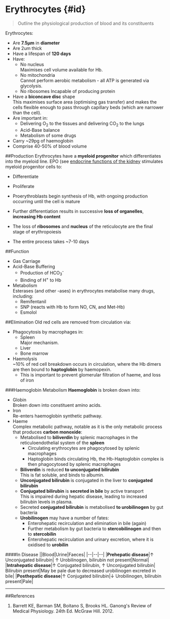 # Erythrocytes {#id}
> Outline the physiological production of blood and its constituents

Erythrocytes:
* Are **7.5μm** in **diameter**  
* Are 2um thick
* Have a lifespan of **120 days**
* Have:
    * No nucleus  
    Maximises cell volume available for Hb.
    * No mitochondria  
    Cannot perform aerobic metabolism - all ATP is generated via glycolysis.
    * No ribosomes
    Incapable of producing protein
* Have a **biconcave disc** shape  
This maximises surface area (optimising gas transfer) and makes the cells flexible enough to pass through capillary beds (which are narrower than the cell).
* Are important in:
    * Delivering O<sub>2</sub> to the tissues and delivering CO<sub>2</sub> to the lungs
    * Acid-Base balance
    * Metabolism of some drugs
* Carry ~29pg of haemoglobin
* Comprise 40-50% of blood volume


##Production
Erythrocytes have a **myeloid progenitor** which differentiates into the myeloid line. EPO (see [endocrine functions of the kidney](endocrine_functions_of_the_kidney.md#epo) stimulates myeloid progenitor cells to:
  * Differentiate
  * Proliferate

* Proerythroblasts begin synthesis of Hb, with ongoing production occurring until the cell is mature
* Further differentiation results in successive **loss of organelles**, **increasing Hb content**
* The loss of **ribosomes** and **nucleus** of the reticulocyte are the final stage of erythropoiesis
* The entire process takes ~7-10 days


##Function
* Gas Carriage
* Acid-Base Buffering
    * Production of HCO<sub>3</sub><sup>-</sup>
    * Binding of H<sup>+</sup> to Hb
* Metabolism  
Esterases (and other -ases) in erythrocytes metabolise many drugs, including:
    * Remifentanil
    * SNP (reacts with Hb to form NO, CN, and Met-Hb)
    * Esmolol

##Elimination
Old red cells are removed from circulation via:
* Phagocytosis by macrophages in:
    * Spleen  
    Major mechanism.
    * Liver
    * Bone marrow
* Haemolysis  
~10% of red cell breakdown occurs in circulation, where the Hb dimers are then bound to **haptoglobin** by haemopexin.
    * This is important to prevent glomerular filtration of haeme, and loss of iron


###Haemoglobin Metabolism
**Haemoglobin** is broken down into:
* Globin  
Broken down into constituent amino acids.
* Iron  
Re-enters haemoglobin synthetic pathway.
* Haeme  
Complex metabolic pathway, notable as it is the only metabolic process that produces **carbon monoxide**:
    * Metabolised to **biliverdin** by splenic macrophages in the reticuloendothelial system of the **spleen**
        * Circulating erythrocytes are phagocytosed by splenic macrophages
        * Haptoglobin binds circulating Hb, the Hb-Haptoglobin complex is then phagocytosed by splenic macrophages
    * **Biliverdin** is reduced **to unconjugated bilirubin**  
This is fat soluble, and binds to albumin.
    * **Unconjugated bilirubin** is conjugated in the liver to **conjugated bilirubin**
    * **Conjugated bilirubin** is **secreted in bile** by active transport  
    This is impaired during hepatic disease, leading to increased bilirubin levels in plasma.
    * Secreted **conjugated bilirubin** is metabolised **to urobilinogen** by gut bacteria
    * **Urobilinogen** may have a number of fates:
        * Enterohepatic recirculation and elimination in bile (again)
        * Further metabolism by gut bacteria to **stercobilinogen** and then to **stercobilin**
        * Enterohepatic recirculation and urinary excretion, where it is oxidised to **urobilin**


####In Disease
||Blood|Urine|Faeces|
|--|--|--|
|**Prehepatic disease**|↑ Unconjugated bilirubin| ↑ Urobilinogen, bilirubin not present|Normal|
|**Intrahepatic disease**|↑ Conjugated bilirubin, ↑ Unconjugated bilirubin| Bilirubin present|May be pale due to decreased urobilinogen excreted in bile|
|**Posthepatic disease**|↑ Conjugated bilirubin|↓ Urobilinogen, bilirubin present|Pale|



---
##References
1. Barrett KE, Barman SM, Boitano S, Brooks HL. Ganong's Review of Medical Physiology. 24th Ed. McGraw Hill. 2012.
